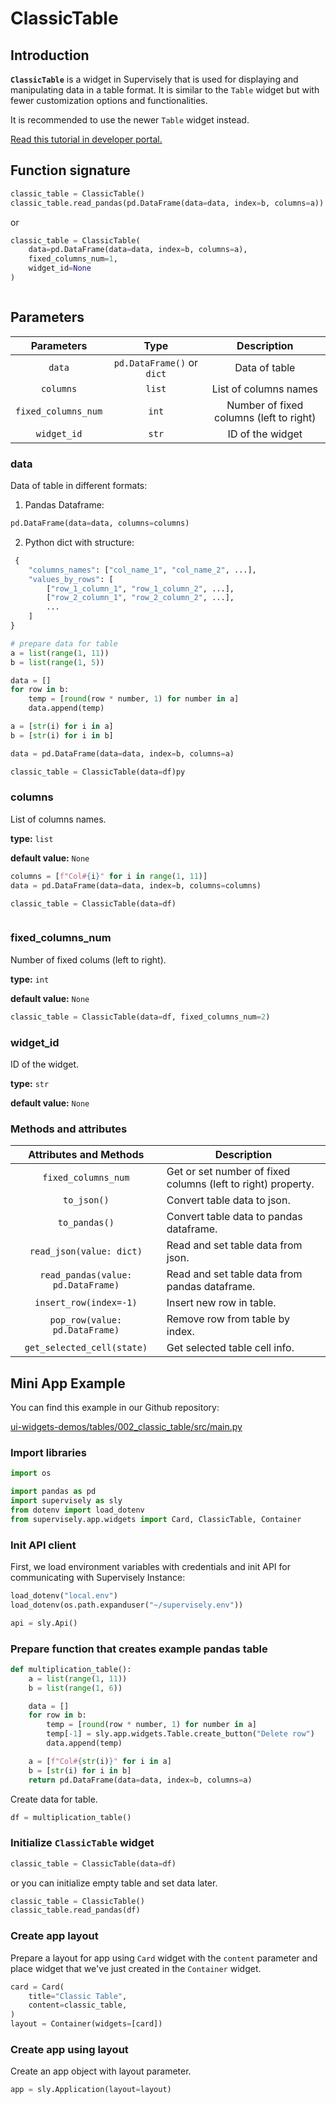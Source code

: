 # ClassicTable

## Introduction

**`ClassicTable`** is a widget in Supervisely that is used for displaying and manipulating data in a table format. It is similar to the `Table` widget but with fewer customization options and functionalities.

It is recommended to use the newer `Table` widget instead.

[Read this tutorial in developer portal.](https://developer.supervise.ly/app-development/apps-with-gui/classic-table)

## Function signature

```python
classic_table = ClassicTable()
classic_table.read_pandas(pd.DataFrame(data=data, index=b, columns=a))
```

or

```python
classic_table = ClassicTable(
    data=pd.DataFrame(data=data, index=b, columns=a),
    fixed_columns_num=1,
    widget_id=None
)
```

<figure><img src="https://user-images.githubusercontent.com/79905215/218053006-6a62f66e-2848-42cb-8dda-6f36146107f0.png" alt=""><figcaption></figcaption></figure>

## Parameters

|      Parameters     |            Type            |               Description               |
| :-----------------: | :------------------------: | :-------------------------------------: |
|        `data`       | `pd.DataFrame()` or `dict` |              Data of table              |
|      `columns`      |           `list`           |          List of columns names          |
| `fixed_columns_num` |            `int`           | Number of fixed columns (left to right) |
|     `widget_id`     |            `str`           |             ID of the widget            |

### data

Data of table in different formats:

1. Pandas Dataframe:

```python
pd.DataFrame(data=data, columns=columns)
```

2. Python dict with structure:

```python
 {
    "columns_names": ["col_name_1", "col_name_2", ...],
    "values_by_rows": [
        ["row_1_column_1", "row_1_column_2", ...],
        ["row_2_column_1", "row_2_column_2", ...],
        ...
    ]
}

# prepare data for table
a = list(range(1, 11))
b = list(range(1, 5))

data = []
for row in b:
    temp = [round(row * number, 1) for number in a]
    data.append(temp)

a = [str(i) for i in a]
b = [str(i) for i in b]

data = pd.DataFrame(data=data, index=b, columns=a)

classic_table = ClassicTable(data=df)py
```

### columns

List of columns names.

**type:** `list`

**default value:** `None`

```python
columns = [f"Col#{i}" for i in range(1, 11)]
data = pd.DataFrame(data=data, index=b, columns=columns)

classic_table = ClassicTable(data=df)
```

<figure><img src="https://user-images.githubusercontent.com/79905215/218053549-86215c69-3d43-4a99-a3f4-1eb53b168dcd.png" alt=""><figcaption></figcaption></figure>

### fixed\_columns\_num

Number of fixed colums (left to right).

**type:** `int`

**default value:** `None`

```python
classic_table = ClassicTable(data=df, fixed_columns_num=2)
```

### widget\_id

ID of the widget.

**type:** `str`

**default value:** `None`

### Methods and attributes

|       Attributes and Methods       | Description                                                  |
| :--------------------------------: | ------------------------------------------------------------ |
|         `fixed_columns_num`        | Get or set number of fixed columns (left to right) property. |
|             `to_json()`            | Convert table data to json.                                  |
|            `to_pandas()`           | Convert table data to pandas dataframe.                      |
|      `read_json(value: dict)`      | Read and set table data from json.                           |
| `read_pandas(value: pd.DataFrame)` | Read and set table data from pandas dataframe.               |
|       `insert_row(index=-1)`       | Insert new row in table.                                     |
|   `pop_row(value: pd.DataFrame)`   | Remove row from table by index.                              |
|     `get_selected_cell(state)`     | Get selected table cell info.                                |

## Mini App Example

You can find this example in our Github repository:

[ui-widgets-demos/tables/002\_classic\_table/src/main.py](https://github.com/supervisely-ecosystem/ui-widgets-demos/blob/master/tables/002\_classic\_table/src/main.py)

### Import libraries

```python
import os

import pandas as pd
import supervisely as sly
from dotenv import load_dotenv
from supervisely.app.widgets import Card, ClassicTable, Container
```

### Init API client

First, we load environment variables with credentials and init API for communicating with Supervisely Instance:

```python
load_dotenv("local.env")
load_dotenv(os.path.expanduser("~/supervisely.env"))

api = sly.Api()
```

### Prepare function that creates example pandas table

```python
def multiplication_table():
    a = list(range(1, 11))
    b = list(range(1, 6))

    data = []
    for row in b:
        temp = [round(row * number, 1) for number in a]
        temp[-1] = sly.app.widgets.Table.create_button("Delete row")
        data.append(temp)

    a = [f"Col#{str(i)}" for i in a]
    b = [str(i) for i in b]
    return pd.DataFrame(data=data, index=b, columns=a)
```

Create data for table.

```python
df = multiplication_table()
```

### Initialize `ClassicTable` widget

```python
classic_table = ClassicTable(data=df)
```

or you can initialize empty table and set data later.

```python
classic_table = ClassicTable()
classic_table.read_pandas(df)
```

### Create app layout

Prepare a layout for app using `Card` widget with the `content` parameter and place widget that we've just created in the `Container` widget.

```python
card = Card(
    title="Classic Table",
    content=classic_table,
)
layout = Container(widgets=[card])
```

### Create app using layout

Create an app object with layout parameter.

```python
app = sly.Application(layout=layout)
```

<figure><img src="https://user-images.githubusercontent.com/79905215/218065148-e15d9642-2ca2-4132-9f76-52ed3cff5cce.png" alt=""><figcaption></figcaption></figure>
